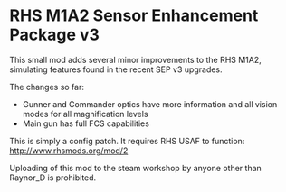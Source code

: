 # RHS M1A2 Sensor Enhancement Package v3

This small mod adds several minor improvements to the RHS M1A2, simulating features found in the recent SEP v3 upgrades.

The changes so far:

- Gunner and Commander optics have more information and all vision modes for all magnification levels
- Main gun has full FCS capabilities

This is simply a config patch. It requires RHS USAF to function: http://www.rhsmods.org/mod/2

Uploading of this mod to the steam workshop by anyone other than Raynor_D is prohibited.
